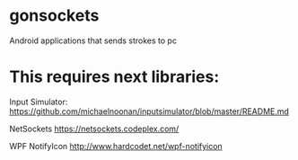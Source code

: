 # gonsockets
Android applications that sends strokes to pc

# This requires next libraries:

Input Simulator:
https://github.com/michaelnoonan/inputsimulator/blob/master/README.md

NetSockets
https://netsockets.codeplex.com/

WPF NotifyIcon
http://www.hardcodet.net/wpf-notifyicon

